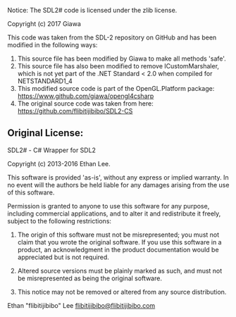 Notice:  The SDL2# code is licensed under the zlib license.

Copyright (c) 2017 Giawa

This code was taken from the SDL-2 repository on GitHub and has been modified
in the following ways:
 
1. This source file has been modified by Giawa to make all methods 'safe'.
2. This source file has also been modified to remove ICustomMarshaler, which is not yet part of the .NET Standard < 2.0 when compiled for NETSTANDARD1_4
3. This modified source code is part of the OpenGL.Platform package: https://www.github.com/giawa/opengl4csharp
4. The original source code was taken from here: https://github.com/flibitijibibo/SDL2-CS

## Original License:

 SDL2# - C# Wrapper for SDL2

 Copyright (c) 2013-2016 Ethan Lee.

 This software is provided 'as-is', without any express or implied warranty.
 In no event will the authors be held liable for any damages arising from
 the use of this software.

 Permission is granted to anyone to use this software for any purpose,
 including commercial applications, and to alter it and redistribute it
 freely, subject to the following restrictions:

 1. The origin of this software must not be misrepresented; you must not
 claim that you wrote the original software. If you use this software in a
 product, an acknowledgment in the product documentation would be
 appreciated but is not required.

 2. Altered source versions must be plainly marked as such, and must not be
 misrepresented as being the original software.

 3. This notice may not be removed or altered from any source distribution.

 Ethan "flibitijibibo" Lee <flibitijibibo@flibitijibibo.com>